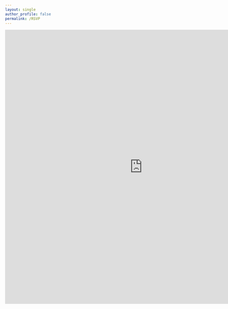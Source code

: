 ```yaml
---
layout: single
author_profile: false
permalink: /RSVP  
---
```

  
<iframe src="https://docs.google.com/forms/d/e/1FAIpQLSe1vDCLtP2XOBWWpXo9rqIzD8uTXvQUR7J85OUeh2F-wMk6Ug/viewform?embedded=true" width="900" height="900" frameborder="0" marginheight="0" marginwidth="0">Loading...</iframe>
